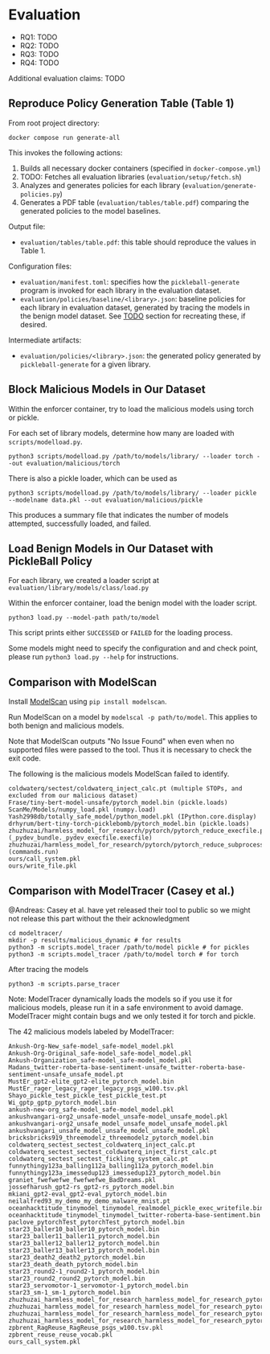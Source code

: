 # Evaluation

* RQ1: TODO
* RQ2: TODO
* RQ3: TODO
* RQ4: TODO

Additional evaluation claims: TODO

## Reproduce Policy Generation Table (Table 1)

From root project directory:

```
docker compose run generate-all
```

This invokes the following actions:
1. Builds all necessary docker containers (specified in `docker-compose.yml`)
2. TODO: Fetches all evaluation libraries (`evaluation/setup/fetch.sh`)
3. Analyzes and generates policies for each library (`evaluation/generate-policies.py`)
4. Generates a PDF table (`evaluation/tables/table.pdf`) comparing the
   generated policies to the model baselines.

Output file:
* `evaluation/tables/table.pdf`: this table should reproduce the values in
  Table 1.

Configuration files:
* `evaluation/manifest.toml`: specifies how the `pickleball-generate` program
  is invoked for each library in the evaluation dataset.
* `evaluation/policies/baseline/<library>.json`: baseline policies for each
  library in evaluation dataset, generated by tracing the models in the benign
  model dataset. See [TODO](#TODO) section for recreating these, if desired.

Intermediate artifacts:
* `evaluation/policies/<library>.json`: the generated policy generated by
  `pickleball-generate` for a given library.

## Block Malicious Models in Our Dataset

Within the enforcer container, try to load the malicious models using torch or pickle.

For each set of library models, determine how many are loaded with
`scripts/modelload.py`.

```
python3 scripts/modelload.py /path/to/models/library/ --loader torch --out evaluation/malicious/torch
```

There is also a pickle loader, which can be used as

```
python3 scripts/modelload.py /path/to/models/library/ --loader pickle --modelname data.pkl --out evaluation/malicious/pickle
```

This produces a summary file that indicates the number of models attempted, successfully loaded, and failed.

## Load Benign Models in Our Dataset with PickleBall Policy

For each library, we created a loader script at `evaluation/library/models/class/load.py`

Within the enforcer container, load the benign model with the loader script.

```
python3 load.py --model-path path/to/model
```
This script prints either `SUCCESSED` or `FAILED` for the loading process.

Some models might need to specify the configuration and and check point, please run `python3 load.py --help` for instructions.


## Comparison with ModelScan

Install [ModelScan](https://github.com/protectai/modelscan/tree/main) using `pip install modelscan`.

Run ModelScan on a model by `modelscal -p path/to/model`. This applies to both benign and malicious models.

Note that ModelScan outputs "No Issue Found" when even when no supported files were passed to the tool. Thus it is necessary to check the exit code.

The following is the malicious models ModelScan failed to identify.
```
coldwaterq/sectest/coldwaterq_inject_calc.pt (multiple STOPs, and excluded from our malicious dataset)
Frase/tiny-bert-model-unsafe/pytorch_model.bin (pickle.loads)
ScanMe/Models/numpy_load.pkl (numpy.load)
Yash2998db/totally_safe_model/python_model.pkl (IPython.core.display)
drhyrum/bert-tiny-torch-picklebomb/pytorch_model.bin (pickle.loads)
zhuzhuzai/harmless_model_for_research/pytorch/pytorch_reduce_execfile.pt (_pydev_bundle._pydev_execfile.execfile)
zhuzhuzai/harmless_model_for_research/pytorch/pytorch_reduce_subprocess_model.pt (commands.run)
ours/call_system.pkl
ours/write_file.pkl
```

## Comparison with ModelTracer (Casey et al.)

@Andreas: Casey et al. have yet released their tool to public so we might not release this part without the their acknowledgment

```
cd modeltracer/
mkdir -p results/malicious_dynamic # for results
python3 -m scripts.model_tracer /path/to/model pickle # for pickles
python3 -m scripts.model_tracer /path/to/model torch # for torch
```

After tracing the models
```
python3 -m scripts.parse_tracer
```

Note: ModelTracer dynamically loads the models so if you use it for malicious models, please run it in a safe environment to avoid damage. ModelTracer might contain bugs and we only tested it for torch and pickle.

The 42 malicious models labeled by ModelTracer:
```
Ankush-Org-New_safe-model_safe-model_model.pkl
Ankush-Org-Original_safe-model_safe-model_model.pkl
Ankush-Organization_safe-model_safe-model_model.pkl
Madans_twitter-roberta-base-sentiment-unsafe_twitter-roberta-base-sentiment-unsafe_unsafe_model.pt
MustEr_gpt2-elite_gpt2-elite_pytorch_model.bin
MustEr_rager_legacy_rager_legacy_psgs_w100.tsv.pkl
Shayo_pickle_test_pickle_test_pickle_test.pt
Wi_gptp_gptp_pytorch_model.bin
ankush-new-org_safe-model_safe-model_model.pkl
ankushvangari-org2_unsafe-model_unsafe-model_unsafe_model.pkl
ankushvangari-org2_unsafe_model_unsafe_model_unsafe_model.pkl
ankushvangari_unsafe_model_unsafe_model_unsafe_model.pkl
bricksbricks919_threemodelz_threemodelz_pytorch_model.bin
coldwaterq_sectest_sectest_coldwaterq_inject_calc.pt
coldwaterq_sectest_sectest_coldwaterq_inject_first_calc.pt
coldwaterq_sectest_sectest_fickling_system_calc.pt
funnythingy123a_balling112a_balling112a_pytorch_model.bin
funnythingy123a_imessedup123_imessedup123_pytorch_model.bin
graniet_fwefwefwe_fwefwefwe_BadDreams.pkl
jossefharush_gpt2-rs_gpt2-rs_pytorch_model.bin
mkiani_gpt2-eval_gpt2-eval_pytorch_model.bin
neilalfred93_my_demo_my_demo_malware_mnist.pt
oceanhacktitude_tinymodel_tinymodel_realmodel_pickle_exec_writefile.bin
oceanhacktitude_tinymodel_tinymodel_twitter-roberta-base-sentiment.bin
paclove_pytorchTest_pytorchTest_pytorch_model.bin
star23_baller10_baller10_pytorch_model.bin
star23_baller11_baller11_pytorch_model.bin
star23_baller12_baller12_pytorch_model.bin
star23_baller13_baller13_pytorch_model.bin
star23_death2_death2_pytorch_model.bin
star23_death_death_pytorch_model.bin
star23_round2-1_round2-1_pytorch_model.bin
star23_round2_round2_pytorch_model.bin
star23_servomotor-1_servomotor-1_pytorch_model.bin
star23_sm-1_sm-1_pytorch_model.bin
zhuzhuzai_harmless_model_for_research_harmless_model_for_research_pytorch_pytorch_reduce_eval.pt
zhuzhuzai_harmless_model_for_research_harmless_model_for_research_pytorch_pytorch_reduce_os_system.pt
zhuzhuzai_harmless_model_for_research_harmless_model_for_research_pytorch_pytorch_reduce_subprocess_model.pt
zhuzhuzai_harmless_model_for_research_harmless_model_for_research_pytorch_pytorch_reduce_test.pt
zpbrent_RagReuse_RagReuse_psgs_w100.tsv.pkl
zpbrent_reuse_reuse_vocab.pkl
ours_call_system.pkl
```



